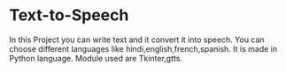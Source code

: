 # Text-to-Speech
 In this Project you can write text and it convert it into speech.
 You can choose different languages like hindi,english,french,spanish.
 It is made in Python language.
 Module used are Tkinter,gtts.
